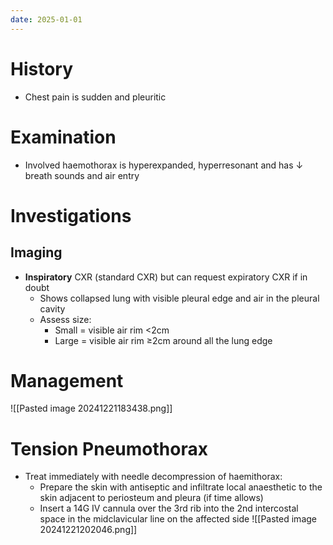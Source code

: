```yaml
---
date: 2025-01-01
---
```

# History
- Chest pain is sudden and pleuritic
# Examination
- Involved haemothorax is hyperexpanded, hyperresonant and has ↓ breath sounds and air entry
# Investigations
## Imaging
- **Inspiratory** CXR (standard CXR) but can request expiratory CXR if in doubt
	- Shows collapsed lung with visible pleural edge and air in the pleural cavity
	- Assess size:
		- Small = visible air rim <2cm
		- Large = visible air rim ≥2cm around all the lung edge
# Management
![[Pasted image 20241221183438.png]]
# Tension Pneumothorax
- Treat immediately with needle decompression of haemithorax:
	- Prepare the skin with antiseptic and infiltrate local anaesthetic to the skin adjacent to periosteum and pleura (if time allows)
	- Insert a 14G IV cannula over the 3rd rib into the 2nd intercostal space in the midclavicular line on the affected side
![[Pasted image 20241221202046.png]]